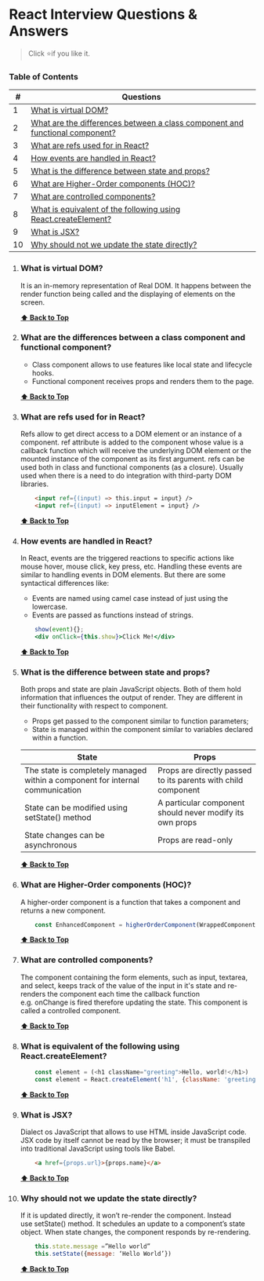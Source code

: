 # React Interview Questions & Answers

> Click :star:if you like it.

### Table of Contents

| # | Questions |
| --- | --------- |
|1  | [What is virtual DOM?](#what-is-virtual-dom) |
|2  | [What are the differences between a class component and functional component?](#what-are-the-differences-between-a-class-component-and-functional-component) |
|3  | [What are refs used for in React?](#what-are-refs-used-for-in-react) |
|4  | [How events are handled in React?](#how-events-are-handled-in-react) |
|5  | [What is the difference between state and props?](#what-is-the-difference-between-state-and-props) |
|6  | [What are Higher-Order components (HOC)?](#what-are-higher-order-components) |
|7  | [What are controlled components?](#what-are-controlled-components) |
|8  | [What is equivalent of the following using React.createElement?](#what-is-equivalent-of-the-following-using-react.createelement) |
|9  | [What is JSX?](#what-is-jsx) |
|10  | [Why should not we update the state directly?](#why-should-not-we-update-the-state-directly) |


1. ### What is virtual DOM?

    It is an in-memory representation of Real DOM. It happens between the render function being called and the displaying of elements on the screen. 


   **[⬆ Back to Top](#table-of-contents)**

2. ### What are the differences between a class component and functional component?
    * Class component allows to use features like local state and lifecycle hooks.
    * Functional component receives props and renders them to the page.


   **[⬆ Back to Top](#table-of-contents)**

3. ### What are refs used for in React?
    Refs allow to get direct access to a DOM element or an instance of a component. 
    ref attribute is added to the component whose value is a callback function which will receive the underlying DOM element or the mounted instance of the component as its first argument. refs can be used both in class and functional components (as a closure). Usually used when there is a need to do integration with third-party DOM libraries.

    ```html
        <input ref={(input) => this.input = input} />
        <input ref={(input) => inputElement = input} />
    ```


    **[⬆ Back to Top](#table-of-contents)**

4. ### How events are handled in React?
    In React, events are the triggered reactions to specific actions like mouse hover, mouse click, key press, etc. Handling these events are similar to handling events in DOM elements. But there are some syntactical differences like:
    * Events are named using camel case instead of just using the lowercase.
    * Events are passed as functions instead of strings.
    
    ```jsx harmony
        show(event){};   
        <div onClick={this.show}>Click Me!</div>
    ```
    

    **[⬆ Back to Top](#table-of-contents)**

5. ### What is the difference between state and props?
    Both props and state are plain JavaScript objects. Both of them hold information that influences the output of render. They are different in their functionality with respect to component.
    * Props get passed to the component similar to function parameters; 
    * State is managed within the component similar to variables declared within a function.
    
    | State | Props |
    | --- | --------- |
    | The state is completely managed within a component for internal communication | Props are directly passed to its parents with child component |
    | State can be modified using setState() method | A particular component should never modify its own props |
    | State changes can be asynchronous | Props are read-only |


    **[⬆ Back to Top](#table-of-contents)**

6. ### What are Higher-Order components (HOC)?
    A higher-order component is a function that takes a component and returns a new component. 
	
    ```javascript
        const EnhancedComponent = higherOrderComponent(WrappedComponent)
    ```
    
    
    **[⬆ Back to Top](#table-of-contents)**

7. ### What are controlled components?
    The component containing the form elements, such as input, textarea, and select, keeps track of the value of the input in it's state and re-renders the component each time the callback function e.g. onChange is fired therefore updating the state. This component is called a controlled component.


    **[⬆ Back to Top](#table-of-contents)**

8. ### What is equivalent of the following using React.createElement?
    
    ```javascript
        const element = (<h1 className="greeting">Hello, world!</h1>)
        const element = React.createElement('h1', {className: 'greeting'}, 'Hello, world!’)
    ```


    **[⬆ Back to Top](#table-of-contents)**

9. ### What is JSX?
    Dialect os JavaScript that allows to use HTML inside JavaScript code. JSX code by itself cannot be read by the browser; it must be transpiled into traditional JavaScript using tools like Babel. 
    
    ```html
        <a href={props.url}>{props.name}</a>
    ```


    **[⬆ Back to Top](#table-of-contents)**

10. ### Why should not we update the state directly?
    If it is updated directly, it won’t re-render the component. Instead use setState() method. It schedules an update to a component’s state object. When state changes, the component responds by re-rendering.
        
    ```javascript
        this.state.message =”Hello world”
        this.setState({message: ‘Hello World’})
    ```


    **[⬆ Back to Top](#table-of-contents)**
